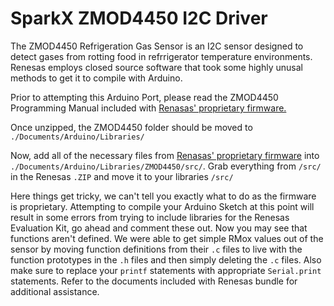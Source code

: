 SparkX ZMOD4450 I2C Driver
================
The ZMOD4450 Refrigeration Gas Sensor is an I2C sensor designed to detect gases from rotting food in refrrigerator temperature environments. Renesas employs closed source software that took some highly unusal methods to get it to compile with Arduino.

Prior to attempting this Arduino Port, please read the ZMOD4450 Programming Manual included with [Renasas' proprietary firmware.](https://www.idt.com/us/en/products/sensor-products/gas-sensors/zmod4450-refrigeration-air-quality-sensor-platform)

Once unzipped, the ZMOD4450 folder should be moved to `./Documents/Arduino/Libraries/`

Now, add all of the necessary files from [Renasas' proprietary firmware](https://www.idt.com/us/en/products/sensor-products/gas-sensors/zmod4450-refrigeration-air-quality-sensor-platform) into `./Documents/Arduino/Libraries/ZMOD4450/src/`. Grab everything from `/src/` in the Renesas `.ZIP` and move it to your libraries `/src/`

Here things get tricky, we can't tell you exactly what to do as the firmware is proprietary. Attempting to compile your Arduino Sketch at this point will result in some errors from trying to include libraries for the Renesas Evaluation Kit, go ahead and comment these out. Now you may see that functions aren't defined. We were able to get simple RMox values out of the sensor by moving function definitions from their `.c` files to live with the function prototypes in the `.h` files and then simply deleting the `.c` files. Also make sure to replace your `printf` statements with appropriate `Serial.print` statements. Refer to the documents included with Renesas bundle for additional assistance.